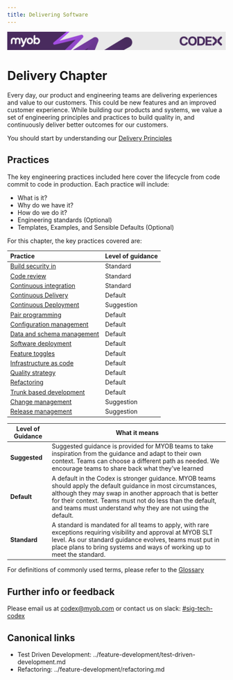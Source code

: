 ```yaml
---
title: Delivering Software
---
```

<!-- confluence-page-id: 9293955858 -->
![](../assets/BANNER.png)

# Delivery Chapter

Every day, our product and engineering teams are delivering experiences and value to our customers. This could be new features and an improved customer experience. While building our products and systems, we value a set of engineering principles and practices to build quality in, and continuously deliver better outcomes for our customers.

You should start by understanding our [Delivery Principles](./principles.md)

## Practices

The key engineering practices included here cover the lifecycle from code commit to code in production. Each practice will include:

- What is it?
- Why do we have it?
- How do we do it?
- Engineering standards (Optional)
- Templates, Examples, and Sensible Defaults (Optional)

For this chapter, the key practices covered are:

| Practice | Level of guidance |
| :--- |  :--- |
| [Build security in](./build-security-in.md) | Standard |
| [Code review](./code-review.md) | Standard |
| [Continuous integration](./continuous-integration.md) | Standard |
| [Continuous Delivery](./continuous-delivery.md) | Default |
| [Continuous Deployment](./continuous-deployment.md) | Suggestion |
| [Pair programming](./pair-programming.md) | Default |
| [Configuration management](./configuration-management.md) | Default |
| [Data and schema management](./data-and-schema-management.md) | Default |
| [Software deployment](./software-deployment.md) | Default |
| [Feature toggles](./feature-toggles.md) | Default |
| [Infrastructure as code](./infrastructure-as-code.md) | Default |
| [Quality strategy](./quality-strategy.md) | Default |
| [Refactoring](./refactoring.md) | Default |
| [Trunk based development](./trunk-based-development.md) | Default |
| [Change management](./change-management.md) | Suggestion |
| [Release management](./release-management.md) | Suggestion |

|Level of Guidance|What it means|
|---|---|
|**Suggested**|Suggested guidance is provided for MYOB teams to take inspiration from the guidance and adapt to their own context. Teams can choose a different path as needed. We encourage teams to share back what they've learned|
|**Default**|A default in the Codex is stronger guidance. MYOB teams should apply the default guidance in most circumstances, although they may swap in another approach that is better for their context. Teams must not do less than the default, and teams must understand why they are not using the default.|
|**Standard**|A standard is mandated for all teams to apply, with rare exceptions requiring visibility and approval at MYOB SLT level. As our standard guidance evolves, teams must put in place plans to bring systems and ways of working up to meet the standard.|

For definitions of commonly used terms, please refer to the [Glossary](../glossary.md)

## Further info or feedback

Please email us at <codex@myob.com> or contact us on slack: [#sig-tech-codex](https://myob.slack.com/archives/C02N8ADPGUX)

## Canonical links
- Test Driven Development: ../feature-development/test-driven-development.md
- Refactoring: ../feature-development/refactoring.md

